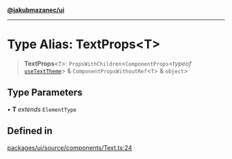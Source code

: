 [**@jakubmazanec/ui**](../README.md)

---

# Type Alias: TextProps\<T\>

> **TextProps**\<`T`\>: `PropsWithChildren`\<`ComponentProps`\<_typeof_
> [`useTextTheme`](../functions/useTextTheme.md)\> & `ComponentPropsWithoutRef`\<`T`\> & `object`\>

## Type Parameters

• **T** _extends_ `ElementType`

## Defined in

[packages/ui/source/components/Text.ts:24](https://github.com/jakubmazanec/tools/blob/a9765e3de8390a6e57bec51efaeb411fbd7881ab/packages/ui/source/components/Text.ts#L24)
